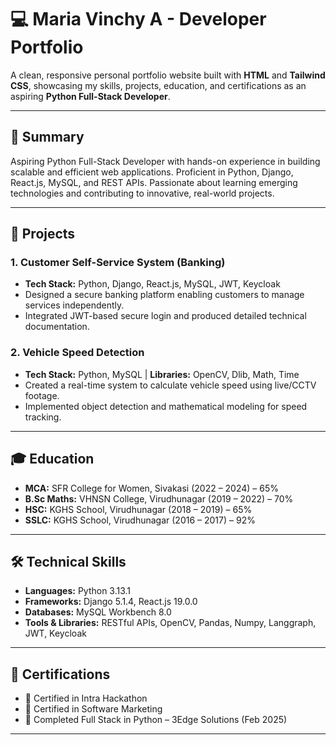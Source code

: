 # 💻 Maria Vinchy A - Developer Portfolio

A clean, responsive personal portfolio website built with **HTML** and **Tailwind CSS**, showcasing my skills, projects, education, and certifications as an aspiring **Python Full-Stack Developer**.

---

## 🧾 Summary

Aspiring Python Full-Stack Developer with hands-on experience in building scalable and efficient web applications. Proficient in Python, Django, React.js, MySQL, and REST APIs. Passionate about learning emerging technologies and contributing to innovative, real-world projects.

---

## 🚀 Projects

### 1. Customer Self-Service System (Banking)
- **Tech Stack:** Python, Django, React.js, MySQL, JWT, Keycloak
- Designed a secure banking platform enabling customers to manage services independently.
- Integrated JWT-based secure login and produced detailed technical documentation.
  
### 2. Vehicle Speed Detection
- **Tech Stack:** Python, MySQL | **Libraries:** OpenCV, Dlib, Math, Time
- Created a real-time system to calculate vehicle speed using live/CCTV footage.
- Implemented object detection and mathematical modeling for speed tracking.

---

## 🎓 Education

- **MCA:** SFR College for Women, Sivakasi (2022 – 2024) – 65%
- **B.Sc Maths:** VHNSN College, Virudhunagar (2019 – 2022) – 70%
- **HSC:** KGHS School, Virudhunagar (2018 – 2019) – 65%
- **SSLC:** KGHS School, Virudhunagar (2016 – 2017) – 92%

---

## 🛠️ Technical Skills

- **Languages:** Python 3.13.1
- **Frameworks:** Django 5.1.4, React.js 19.0.0
- **Databases:** MySQL Workbench 8.0
- **Tools & Libraries:** RESTful APIs, OpenCV, Pandas, Numpy, Langgraph, JWT, Keycloak

---

## 📜 Certifications

- 🏅 Certified in Intra Hackathon  
- 🧠 Certified in Software Marketing  
- 🧩 Completed Full Stack in Python – 3Edge Solutions (Feb 2025)

---
